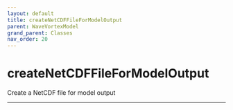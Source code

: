 ```yaml
---
layout: default
title: createNetCDFFileForModelOutput
parent: WaveVortexModel
grand_parent: Classes
nav_order: 20
---
```


#  createNetCDFFileForModelOutput

Create a NetCDF file for model output


---

